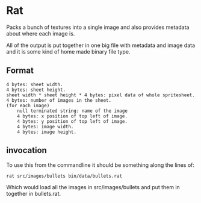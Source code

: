 # Rat
Packs a bunch of textures into a single image and also provides metadata about where each image is.

All of the output is put together in one big file with metadata and image data and it is some kind of home made binary
file type.

## Format
```
4 bytes: sheet width.
4 bytes: sheet height.
sheet width * sheet height * 4 bytes: pixel data of whole spritesheet.
4 bytes: number of images in the sheet.
(for each image)
    null terminated string: name of the image
    4 bytes: x position of top left of image.
    4 bytes: y position of top left of image.
    4 bytes: image width.
    4 bytes: image height.
```

## invocation
To use this from the commandline it should be something along the lines of:
```
rat src/images/bullets bin/data/bullets.rat
```
Which would load all the images in src/images/bullets and put them in together in bullets.rat.
